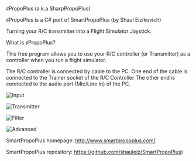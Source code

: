 ♯PropoPlus (a.k.a SharpPropoPlus)

♯PropoPlus is a C# port of SmartPropoPlus (by Shaul Eizikovich)

Turning your R/C transmitter into a Flight Simulator Joystick.

What is ♯PropoPlus?

This free program allows you to use your R/C controller (or Transmitter) as a controller when you run a flight simulator.

The R/C controller is connected by cable to the PC. One end of the cable is connected to the Trainer socket of the R/C Controller The other end is connected to the audio port (Mic/Line in) of the PC.


![Input](https://github.com/wdcossey/SharpPropoPlus/blob/master/Images/Input.png)

![Transmitter](https://github.com/wdcossey/SharpPropoPlus/blob/master/Images/Transmitter.png)

![Filter](https://github.com/wdcossey/SharpPropoPlus/blob/master/Images/Filter.png)

![Advanced](https://github.com/wdcossey/SharpPropoPlus/blob/master/Images/Advanced.png)

SmartPropoPlus homepage: http://www.smartpropoplus.com/

SmartPropoPlus repository: https://github.com/shauleiz/SmartPropoPlus)

